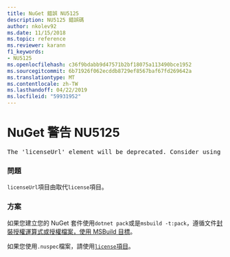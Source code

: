 ```yaml
---
title: NuGet 錯誤 NU5125
description: NU5125 錯誤碼
author: nkolev92
ms.date: 11/15/2018
ms.topic: reference
ms.reviewer: karann
f1_keywords:
- NU5125
ms.openlocfilehash: c36f9bdabb9d47571b2bf18075a113490bce1952
ms.sourcegitcommit: 6b71926f062ecddb8729ef8567baf67fd269642a
ms.translationtype: MT
ms.contentlocale: zh-TW
ms.lasthandoff: 04/22/2019
ms.locfileid: "59931952"
---
```

# <a name="nuget-warning-nu5125"></a>NuGet 警告 NU5125
<pre>The 'licenseUrl' element will be deprecated. Consider using the 'license' element instead.</pre>

### <a name="issue"></a>問題

`licenseUrl`項目由取代`license`項目。

### <a name="solution"></a>方案

如果您建立您的 NuGet 套件使用`dotnet pack`或是`msbuild -t:pack`，遵循文件[封裝授權運算式或授權檔案，使用 MSBuild 目標](../msbuild-targets.md#packing-a-license-expression-or-a-license-file)。

如果您使用`.nuspec`檔案，請使用[`license`項目](../nuspec.md#license)。
